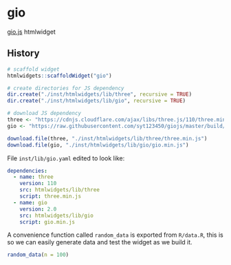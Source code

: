 
# gio

<!-- badges: start -->
<!-- badges: end -->

[gio.js](https://giojs.org/) htmlwidget

## History

```r
# scaffold widget
htmlwidgets::scaffoldWidget("gio")

# create directories for JS dependency
dir.create("./inst/htmlwidgets/lib/three", recursive = TRUE)
dir.create("./inst/htmlwidgets/lib/gio", recursive = TRUE)

# download JS dependency
three <- "https://cdnjs.cloudflare.com/ajax/libs/three.js/110/three.min.js"
gio <- "https://raw.githubusercontent.com/syt123450/giojs/master/build/gio.min.js"

download.file(three, "./inst/htmlwidgets/lib/three/three.min.js")
download.file(gio, "./inst/htmlwidgets/lib/gio/gio.min.js")
```

File `inst/lib/gio.yaml` edited to look like:

```yaml
dependencies:
  - name: three
    version: 110
    src: htmlwidgets/lib/three
    script: three.min.js
  - name: gio
    version: 2.0
    src: htmlwidgets/lib/gio
    script: gio.min.js
```

A convenience function called `random_data` is exported from `R/data.R`, this is so we can easily generate data and test the widget as we build it.

```r
random_data(n = 100)
```
